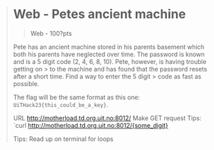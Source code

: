 > # Web - Petes ancient machine
>
> > Web - 100?pts
>
> Pete has an ancient machine stored in his parents basement which both his parents have neglected over time.
> The password is known and is a 5 digit code (2, 4, 6, 8, 10). Pete, however, is having trouble getting on > to the machine and has found that the password resets after a short time. Find a way to enter the 5 digit > code as fast as possible.
>
> The flag will be the same format as this one:
> `UiTHack23{this_could_be_a_key}`.
>
> URL http://motherload.td.org.uit.no:8012/
> Make GET request
> Tips:
> `curl http://motherload.td.org.uit.no:8012/{some_digit}
>
> Tips:
> Read up on terminal for loops

